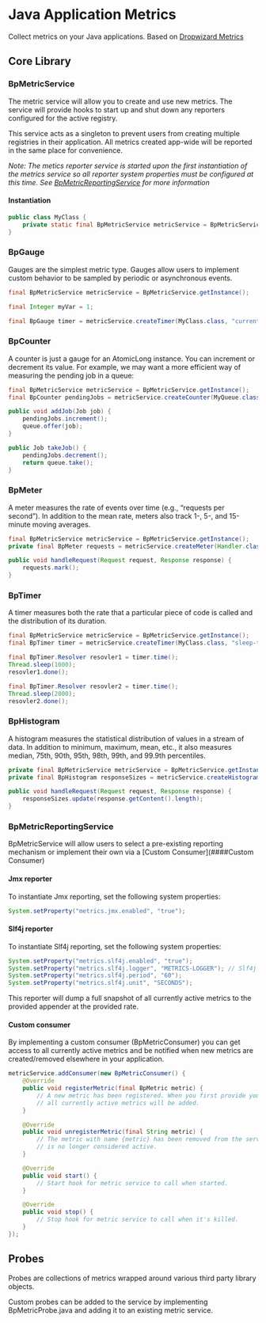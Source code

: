 # Java Application Metrics

Collect metrics on your Java applications. Based on [Dropwizard Metrics](https://dropwizard.github.io/metrics/3.1.0/)

## Core Library

### BpMetricService

The metric service will allow you to create and use new metrics. The service will provide hooks to start up and shut down any reporters configured for the active registry.

This service acts as a singleton to prevent users from creating multiple registries in their application. All metrics created app-wide will be reported in the same place for convenience.

*Note: The metics reporter service is started upon the first instantiation of the metrics service so all reporter system properties must be configured at this time. See [BpMetricReportingService](#BpMetricReportingService) for more information*

#### Instantiation

```Java
public class MyClass {
    private static final BpMetricService metricService = BpMetricService.getInstance();
}
```

### BpGauge

Gauges are the simplest metric type. Gauges allow users to implement custom behavior to be sampled by periodic or asynchronous events.

```Java
final BpMetricService metricService = BpMetricService.getInstance();

final Integer myVar = 1;

final BpGauge timer = metricService.createTimer(MyClass.class, "current-myvar-value", "Time how long my custom event takes to complete.", () -> myVar);
```

### BpCounter

A counter is just a gauge for an AtomicLong instance. You can increment or decrement its value. For example, we may want a more efficient way of measuring the pending job in a queue:

```Java
final BpMetricService metricService = BpMetricService.getInstance();
final BpCounter pendingJobs = metricService.createCounter(MyQueue.class, "pending-jobs", "Jobs currently in queue.");

public void addJob(Job job) {
    pendingJobs.increment();
    queue.offer(job);
}

public Job takeJob() {
    pendingJobs.decrement();
    return queue.take();
}
```

### BpMeter

A meter measures the rate of events over time (e.g., “requests per second”). In addition to the mean rate, meters also track 1-, 5-, and 15-minute moving averages.

```Java
final BpMetricService metricService = BpMetricService.getInstance();
private final BpMeter requests = metricService.createMeter(Handler.class, "requests", "Rate of incoming requests.");

public void handleRequest(Request request, Response response) {
    requests.mark();
}
```

### BpTimer

A timer measures both the rate that a particular piece of code is called and the distribution of its duration.

```Java
final BpMetricService metricService = BpMetricService.getInstance();
final BpTimer timer = metricService.createTimer(MyClass.class, "sleep-timer", "Time how long my app spends sleeping.");

final BpTimer.Resolver resovler1 = timer.time();
Thread.sleep(1000);
resovler1.done();

final BpTimer.Resolver resovler2 = timer.time();
Thread.sleep(2000);
resovler2.done();
```

### BpHistogram

A histogram measures the statistical distribution of values in a stream of data. In addition to minimum, maximum, mean, etc., it also measures median, 75th, 90th, 95th, 98th, 99th, and 99.9th percentiles.

```Java
private final BpMetricService metricService = BpMetricService.getInstance();
private final BpHistogram responseSizes = metricService.createHistogram(RequestHandler.class, "response-size", "Size of responses from this request handler.");

public void handleRequest(Request request, Response response) {
    responseSizes.update(response.getContent().length);
}
```

### BpMetricReportingService

BpMetricService will allow users to select a pre-existing reporting mechanism or implement their own via a
[Custom Consumer](####Custom Consumer)

#### Jmx reporter

To instantiate Jmx reporting, set the following system properties:

```Java
System.setProperty("metrics.jmx.enabled", "true");
```

#### Slf4j reporter

To instantiate Slf4j reporting, set the following system properties:

```Java
System.setProperty("metrics.slf4j.enabled", "true");
System.setProperty("metrics.slf4j.logger", "METRICS-LOGGER"); // Slf4j logger name to use (info level)
System.setProperty("metrics.slf4j.period", "60");
System.setProperty("metrics.slf4j.unit", "SECONDS");
```

This reporter will dump a full snapshot of all currently active metrics to the provided appender at
the provided rate.

#### Custom consumer

By implementing a custom consumer (BpMetricConsumer) you can get access to all currently active metrics and be notified when new metrics are created/removed elsewhere in your application.

```Java
metricService.addConsumer(new BpMetricConsumer() {
    @Override
    public void registerMetric(final BpMetric metric) {
        // A new metric has been registered. When you first provide your consumer,
        // all currently active metrics will be added.
    }

    @Override
    public void unregisterMetric(final String metric) {
        // The metric with name {metric} has been removed from the service and
        // is no longer considered active.
    }

    @Override
    public void start() {
        // Start hook for metric service to call when started.
    }

    @Override
    public void stop() {
        // Stop hook for metric service to call when it's killed.
    }
});
```

## Probes

Probes are collections of metrics wrapped around various third party library objects.

Custom probes can be added to the service by implementing BpMetricProbe.java and adding it to
an existing metric service.
